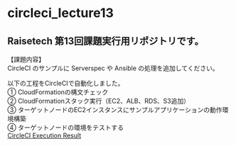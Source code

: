 # circleci_lecture13
## Raisetech 第13回課題実行用リポジトリです。  
【課題内容】  
CircleCI のサンプルに Serverspec や Ansible の処理を追加してください。  

以下の工程をCircleCIで自動化しました。  
① CloudFormationの構文チェック  
② CloudFormationスタック実行（EC2、ALB、RDS、S3追加）  
③ ターゲットノードのEC2インスタンスにサンプルアプリケーションの動作環境構築  
④ ターゲットノードの環境をテストする  
[CircleCI Execution Result](https://app.circleci.com/pipelines/github/taemimizukura/circleci_lecture13/162/workflows/0370b21f-bf06-461b-9177-f56a4f1f6f3c)

